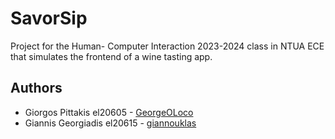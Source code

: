 # SavorSip
Project for the Human- Computer Interaction 2023-2024 class in NTUA ECE that simulates the frontend of a wine tasting app.

## Authors
+ Giorgos Pittakis el20605 - [GeorgeOLoco](https://github.com/GeorgeOLoco) 
+ Giannis Georgiadis el20615 - [giannouklas](https://github.com/giannouklas)
